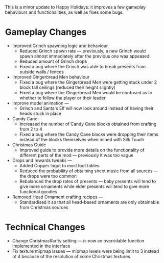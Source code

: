 This is a minor update to Happy Holidays: it improves a few gameplay behaviours and functionalities, as well as fixes some bugs.

# Gameplay Changes

- Improved Grinch spawning logic and behaviour
    - Reduced Grinch spawn rate — previously, a new Grinch would spawn almost immediately after the previous one was appeased
    - Reduced amount of Grinch drops
    - Fixed a bug where the Grinch was able to break presents from outside walls / fences
- Improved Gingerbread Men behaviour
    - Fixed a bug where the Gingerbread Men were getting stuck under 2 block tall ceilings (reduced their height slightly)
    - Fixed a bug where the Gingerbread Men would be confused as to whether to follow the player or their leader
- Improve model animation —
    - Grinch and Santa's Elf will now look around instead of having their heads stuck in place
- Candy Cane —
    - Increased the number of Candy Cane blocks obtained from crafting from 2 to 4
    - Fixed a bug where the Candy Cane blocks were dropping their items instead of the blocks themselves when mined with Silk Touch
- Christmas Guide
    - Improved guide to provide more details on the functionality of different parts of the mod — previously it was too vague
- Drops and rewards tweaks —
    - Added Copper Ingot to most loot tables
    - Reduced the probability of obtaining sheet music from all sources — the drops were too common
    - Rebalanced the drop rates of presents — baby presents will tend to give more ornaments while elder presents will tend to give more functional goodies
- Removed Head Ornament crafting recipes —
    - Standardised it so that all head-based ornaments are only obtainable from Christmas sources

# Technical Changes

- Change ChristmasRarity setting — is now an overridable function implemented in the interface
- Fix texture mipmap issues — mipmap levels were being limit to 3 instead of 4 because of the resolution of some Christmas textures